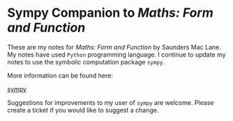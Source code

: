 # Sympy Companion to *Maths: Form and Function*

These are my notes for *Maths: Form and Function* by Saunders Mac Lane.
My notes have used `Python` programming language.
I continue to update my notes to use the symbolic computation package `sympy`.

More information can be found here:

[sympy](https://www.sympy.org/en/index.html)

Suggestions for improvements to my user of `sympy` are welcome.
Please create a ticket if you would like to suggest a change.